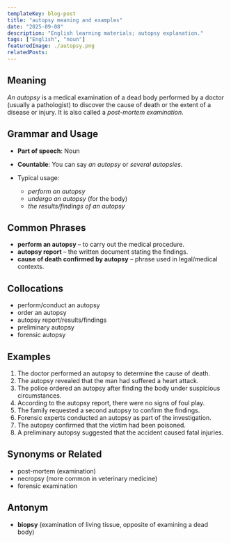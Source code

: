 ```yaml
---
templateKey: blog-post
title: "autopsy meaning and examples"
date: "2025-09-08"
description: "English learning materials; autopsy explanation."
tags: ["English", "noun"]
featuredImage: ./autopsy.png
relatedPosts:
---
```


## Meaning

_An autopsy_ is a medical examination of a dead body performed by a doctor (usually a pathologist) to discover the cause of death or the extent of a disease or injury.
It is also called a _post-mortem examination_.

## Grammar and Usage

- **Part of speech**: Noun
- **Countable**: You can say _an autopsy_ or _several autopsies_.
- Typical usage:

  - _perform an autopsy_
  - _undergo an autopsy_ (for the body)
  - _the results/findings of an autopsy_

## Common Phrases

- **perform an autopsy** – to carry out the medical procedure.
- **autopsy report** – the written document stating the findings.
- **cause of death confirmed by autopsy** – phrase used in legal/medical contexts.

## Collocations

- perform/conduct an autopsy
- order an autopsy
- autopsy report/results/findings
- preliminary autopsy
- forensic autopsy

## Examples

1. The doctor performed an autopsy to determine the cause of death.
2. The autopsy revealed that the man had suffered a heart attack.
3. The police ordered an autopsy after finding the body under suspicious circumstances.
4. According to the autopsy report, there were no signs of foul play.
5. The family requested a second autopsy to confirm the findings.
6. Forensic experts conducted an autopsy as part of the investigation.
7. The autopsy confirmed that the victim had been poisoned.
8. A preliminary autopsy suggested that the accident caused fatal injuries.

## Synonyms or Related

- post-mortem (examination)
- necropsy (more common in veterinary medicine)
- forensic examination

## Antonym

- **biopsy** (examination of living tissue, opposite of examining a dead body)
